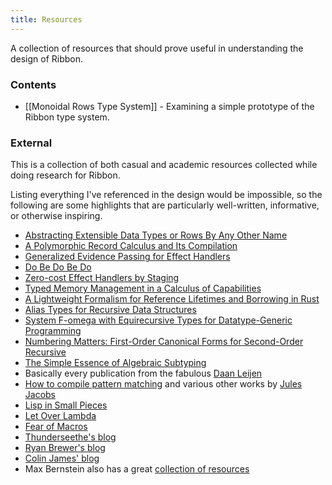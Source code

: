```yaml
---
title: Resources
---
```


A collection of resources that should prove useful in understanding the design of Ribbon.

### Contents

* [[Monoidal Rows Type System]] - Examining a simple prototype of the Ribbon type system.


### External

This is a collection of both casual and academic resources collected while doing research for Ribbon.

Listing everything I've referenced in the design would be impossible, so the following are some highlights that are particularly well-written, informative, or otherwise inspiring.

- [Abstracting Extensible Data Types or Rows By Any Other Name](https://dl.acm.org/doi/10.1145/3290325)
- [A Polymorphic Record Calculus and Its Compilation](https://dl.acm.org/doi/10.1145/218570.218572)
- [Generalized Evidence Passing for Effect Handlers](https://dl.acm.org/doi/10.1145/3473576)
- [Do Be Do Be Do](https://dl.acm.org/doi/10.1145/3009837.3009897)
- [Zero-cost Effect Handlers by Staging](https://se.informatik.uni-tuebingen.de/publications/schuster19zero.pdf)
- [Typed Memory Management in a Calculus of Capabilities](https://dl.acm.org/doi/10.1145/292540.292564)
- [A Lightweight Formalism for Reference Lifetimes and Borrowing in Rust](https://dl.acm.org/doi/10.1145/3443420)
- [Alias Types for Recursive Data Structures](https://dl.acm.org/doi/10.5555/867133)
- [System F-omega with Equirecursive Types for Datatype-Generic Programming](https://dl.acm.org/doi/10.1145/2837614.2837660)
- [Numbering Matters: First-Order Canonical Forms for Second-Order Recursive](https://dl.acm.org/doi/10.1145/1016848.1016872)
- [The Simple Essence of Algebraic Subtyping](https://dl.acm.org/doi/10.1145/3409006)
- Basically every publication from the fabulous [Daan Leijen](https://www.microsoft.com/en-us/research/people/daan/publications/)
- [How to compile pattern matching](https://julesjacobs.com/notes/patternmatching/patternmatching.pdf) and various other works by [Jules Jacobs](https://julesjacobs.com/)
- [Lisp in Small Pieces](https://www.cambridge.org/core/books/lisp-in-small-pieces/66FD2BE3EDDDC68CA87D652C82CF849E)
- [Let Over Lambda](https://letoverlambda.com/index.cl/toc)
- [Fear of Macros](https://www.greghendershott.com/fear-of-macros/all.html)
- [Thunderseethe's blog](https://thunderseethe.dev/posts/type-inference/)
- [Ryan Brewer's blog](https://ryanbrewer.dev/posts/safe-mmm-with-coeffects.html)
- [Colin James' blog](https://compiler.club/)
- Max Bernstein also has a great [collection of resources](https://bernsteinbear.com/pl-resources/)